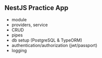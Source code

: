 ## NestJS Practice App

- module
- providers, service
- CRUD
- pipes
- db setup (PostgreSQL & TypeORM)
- authentication/authorization (jwt/passport)
- logging
